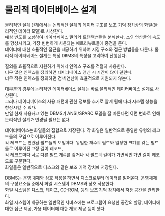 # 물리적 데이터베이스 설계

물리적인 설계 단계에서는 논리적인 설계의 데이터 구조를 보조 기억 장치상의 화일(물리적인 데이터 모델)로 사상한다.  
예상 빈도를 포함하여 데이터베이스 질의와 트랜잭션들을 분석한다. 조인 연산들의 속도를 향상시키고, 가장 빈번하게 사용되는 애트리뷰트들에 중점을 둔다.  
데이터에 대한 효율적인 접근을 제공하기 위하여 저장 구조와 접근 방법들을 다룬다. 물리적 데이터베이스 설계는 특정 DBMS의 특성을 고려하여 진행된다.

질의를 효율적으로 지원하기 위해서 인덱스 구조를 적절히 사용한다.  
너무 많은 인덱스를 정의하면 데이터베이스 갱신 시 시간이 많이 걸린다.  
너무 적은 인덱스를 정의하면 검색 연산이 효율적으로 지원되지 않는다.

대부분의 경우에 논리적인 데이터베이스 설계는 바로 물리적인 데이터베이스 설계로 사상된다.  
그러나 데이터베이스의 사용 패턴에 관한 정보를 추가로 알게 됨에 따라 시스템 성능을 향상시킬 수 있다.  
만일 현재 사용하고 있는 DBMS가 ANSI/SPARC 모델을 잘 따른다면 이런 변화로 인해 논리적인 설계가 변경될 필요는 없다.

데이터베이스는 화일들의 집합으로 저장된다. 각 화일은 일반적으로 동일한 유형의 레코드들의 모임으로 이루어진다.  
각 레코드는 연관된 필드들의 모임이다. 동일한 개수의 필드와 일정한 크기를 갖는 필드들로 이루어진 고정 길이 레코드,  
각 레코드마다 서로 다른 필드 개수를 갖거나 각 필드의 길이가 가변적인 가변 길이 레코드로 구분한다.  
화일들은 일반적으로 디스크와 같은 보조 기억 장치에 저장된다.

DBMS는 운영 체제와 상호 작용을 하면서 디스크로부터 데이터를 읽어온다. 운영체제의 구성요소들 중에서 화일 시스템이 DBMS와 상호 작용한다.  
화일 시스템은 디스크, 테이프, CD-ROM, 등의 보조 기억 장치에서 저장 공간을 관리한다.  
화일 시스템이 제공하는 일반적인 서비스에는 프로그램이 요청한 공간의 할당, 데이터에 대한 접근 제공, 가용 데이터에 대한 개요 제공 등이 있다.